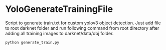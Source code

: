 # YoloGenerateTrainingFile
Script to generate train.txt for custom yolov3 object detection. Just add file to root darknet folder and run following command from root directory after adding all training images to darknet/data/obj folder.
```bash
python generate_train.py
```
